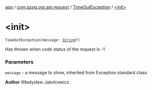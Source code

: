 [app](../../index.md) / [com.pzpg.ogr.api.request](../index.md) / [TimeOutException](index.md) / [&lt;init&gt;](./-init-.md)

# &lt;init&gt;

`TimeOutException(message: `[`String`](https://kotlinlang.org/api/latest/jvm/stdlib/kotlin/-string/index.html)`?)`

Has thrown when code status of the request is -1

### Parameters

`message` - a message to show, inherited from Exception standard class

**Author**
Władysław Jakołcewicz

